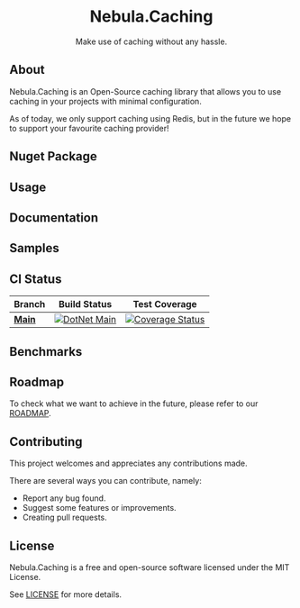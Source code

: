 <h1 align="center">
  Nebula.Caching
</h1>
<p align="center">
  Make use of caching without any hassle.
</p>

## About

Nebula.Caching is an Open-Source caching library that allows you to use caching in your projects with minimal configuration.

As of today, we only support caching using Redis, but in the future we hope to support your favourite caching provider!

## Nuget Package

## Usage

## Documentation

## Samples

## CI Status

| Branch | Build Status | Test Coverage                                                                                                                                                         
| ----- | ----- | ----- |
| [**Main**](https://github.com/Nebula-Software-Systems/Nebula.Caching/tree/main) | [![DotNet Main](https://github.com/Nebula-Software-Systems/Nebula.Caching/actions/workflows/cicd.yaml/badge.svg)](https://github.com/Nebula-Software-Systems/Nebula.Caching/actions/workflows/cicd.yaml) | [![Coverage Status](https://coveralls.io/repos/github/Nebula-Software-Systems/Nebula.Caching/badge.svg?branch=main&service=github)](https://coveralls.io/github/Nebula-Software-Systems/Nebula.Caching?branch=main) |

## Benchmarks

## Roadmap

To check what we want to achieve in the future, please refer to our [ROADMAP](docs/roadmap/Roadmap.md).

## Contributing

This project welcomes and appreciates any contributions made.

There are several ways you can contribute, namely:
- Report any bug found.
- Suggest some features or improvements.
- Creating pull requests.

## License

Nebula.Caching is a free and open-source software licensed under the MIT License.

See [LICENSE](LICENSE) for more details.
